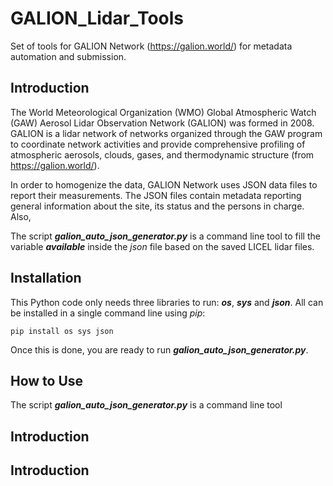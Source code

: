 # GALION_Lidar_Tools
Set of tools for GALION Network (https://galion.world/) for metadata automation and submission.


## Introduction

The World Meteorological Organization (WMO) Global Atmospheric Watch (GAW) Aerosol Lidar Observation Network (GALION) was formed in 2008. GALION is a lidar network of networks organized through the GAW program to coordinate network activities and provide comprehensive profiling of atmospheric aerosols, clouds, gases, and thermodynamic structure (from https://galion.world/).


In order to homogenize the data, GALION Network uses JSON data files to report their measurements. The JSON files contain metadata reporting general information about the site, its status and the persons in charge. Also, 

The script ***galion_auto_json_generator.py*** is a command line tool to fill the variable ***available*** inside the *json* file based on the saved LICEL lidar files.

## Installation
This Python code only needs three libraries to run: ***os***, ***sys*** and ***json***. All can be installed in a single command line using *pip*:

```
pip install os sys json
```

Once this is done, you are ready to run ***galion_auto_json_generator.py***.


## How to Use

The script ***galion_auto_json_generator.py*** is a command line tool 

## Introduction

## Introduction

